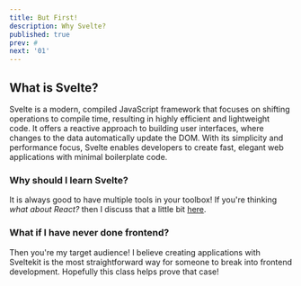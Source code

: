 ```yaml
---
title: But First!
description: Why Svelte?
published: true
prev: #
next: '01'
---
```


## What is Svelte?

Svelte is a modern, compiled JavaScript framework that focuses on shifting operations to compile time, resulting in highly efficient and lightweight code. It offers a reactive approach to building user interfaces, where changes to the data automatically update the DOM. With its simplicity and performance focus, Svelte enables developers to create fast, elegant web applications with minimal boilerplate code.

### Why should I learn Svelte?

It is always good to have multiple tools in your toolbox! If you're thinking _what about React?_ then I discuss that a little bit [here](/learn/sveltevsreact).

### What if I have never done frontend?

Then you're my target audience! I believe creating applications with Sveltekit is the most straightforward way for someone to break into frontend development. Hopefully this class helps prove that case!
